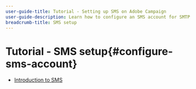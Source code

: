 ```yaml
---
user-guide-title: Tutorial - Setting up SMS on Adobe Campaign
user-guide-description: Learn how to configure an SMS account for SMTP providers, how Adobe Campaign handles SMS, and how to analyze and troubleshoot the configuration. 
breadcrumb-title: SMS setup
---
```


# Tutorial - SMS setup{#configure-sms-account}

+ [Introduction to SMS](/help/tutorial-sms/introduction-sms.md)
